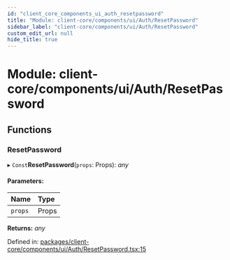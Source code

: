 ```yaml
---
id: "client_core_components_ui_auth_resetpassword"
title: "Module: client-core/components/ui/Auth/ResetPassword"
sidebar_label: "client-core/components/ui/Auth/ResetPassword"
custom_edit_url: null
hide_title: true
---
```


# Module: client-core/components/ui/Auth/ResetPassword

## Functions

### ResetPassword

▸ `Const`**ResetPassword**(`props`: Props): *any*

#### Parameters:

Name | Type |
:------ | :------ |
`props` | Props |

**Returns:** *any*

Defined in: [packages/client-core/components/ui/Auth/ResetPassword.tsx:15](https://github.com/xr3ngine/xr3ngine/blob/9d253dc38/packages/client-core/components/ui/Auth/ResetPassword.tsx#L15)
